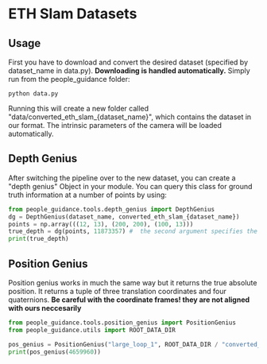 # ETH Slam Datasets
## Usage
First you have to download and convert the desired dataset (specified by dataset_name in data.py). 
**Downloading is handled automatically.** Simply run from the people_guidance folder:
```shell
python data.py 
```
Running this will create a new folder called "data/converted_eth_slam_{dataset_name}", which contains the dataset in our format.
The intrinsic parameters of the camera will be loaded automatically.

## Depth Genius

After switching the pipeline over to the new dataset, you can create a "depth genius" Object in your module. 
You can query this class for ground truth information at a number of points by using:
```python
from people_guidance.tools.depth_genius import DepthGenius
dg = DepthGenius(dataset_name, converted_eth_slam_{dataset_name})
points = np.array(((12, 13), (200, 200), (100, 13)))
true_depth = dg(points, 11873357) #  the second argument specifies the timestamp
print(true_depth)
```
## Position Genius
Position genius works in much the same way but it returns the true absolute position. It returns a tuple of three
translation coordinates and four quaternions.
**Be careful with the coordinate frames! they are not aligned with ours neccesarily**

```python
from people_guidance.tools.position_genius import PositionGenius
from people_guidance.utils import ROOT_DATA_DIR

pos_genius = PositionGenius("large_loop_1", ROOT_DATA_DIR / "converted_eth_slam_large_loop_1")
print(pos_genius(4659960))
```

